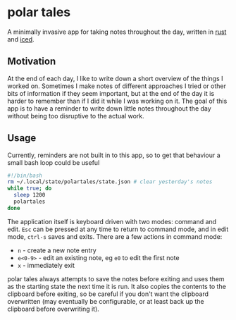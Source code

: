# polar tales

A minimally invasive app for taking notes throughout the day, written in [rust](https://www.rust-lang.org/) and [iced](https://iced.rs/).

## Motivation

At the end of each day, I like to write down a short overview of the things I worked on. Sometimes I make notes of different approaches I tried or other bits of information if they seem important, but at the end of the day it is harder to remember than if I did it while I was working on it. The goal of this app is to have a reminder to write down little notes throughout the day without being too disruptive to the actual work.

## Usage

Currently, reminders are not built in to this app, so to get that behaviour a small bash loop could be useful

```sh
#!/bin/bash
rm ~/.local/state/polartales/state.json # clear yesterday's notes
while true; do
  sleep 1200
  polartales
done
```

The application itself is keyboard driven with two modes: command and edit. `Esc` can be pressed at any time to return to command mode, and in edit mode, `ctrl-s` saves and exits. There are a few actions in command mode:

- `n` - create a new note entry
- `e<0-9>` - edit an existing note, eg `e0` to edit the first note
- `x` - immediately exit

polar tales always attempts to save the notes before exiting and uses them as the starting state the next time it is run. It also copies the contents to the clipboard before exiting, so be careful if you don't want the clipboard overwritten (may eventually be configurable, or at least back up the clipboard before overwriting it).
